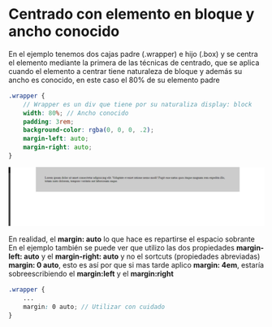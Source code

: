 # Centrado con elemento en bloque y ancho conocido

En el ejemplo tenemos dos cajas padre (.wrapper) e hijo (.box) y se centra el elemento mediante la primera de las técnicas de centrado, que se aplica cuando el elemento a centrar tiene naturaleza de bloque y además su ancho es conocido, en este caso el 80% de su elemento padre

```scss
.wrapper {
    // Wrapper es un div que tiene por su naturaliza display: block
    width: 80%; // Ancho conocido
    padding: 3rem;
    background-color: rgba(0, 0, 0, .2);
    margin-left: auto;
    margin-right: auto;
}
```

![01-state](./doc/img/01-state.png)

En realidad, el **margin: auto** lo que hace es repartirse el espacio sobrante
En el ejemplo también se puede ver que utilizo las dos propiedades **margin-left: auto** y el **margin-right: auto** y no el sortcuts (propiedades abreviadas) **margin: 0 auto**, esto es así por que si mas tarde aplico **margin: 4em**, estaría sobreescribiendo el **margin:left** y el **margin:right**

```scss
.wrapper {
    ...
    margin: 0 auto; // Utilizar con cuidado
}
```
